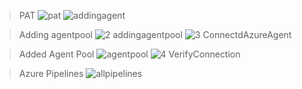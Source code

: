 > PAT
![pat](https://github.com/vsingh55/Git2Azure-Migration-CI-CD/assets/138707342/253131e1-33fa-4d6c-a2d6-7a85ade45db8)
![addingagent](https://github.com/vsingh55/Git2Azure-Migration-CI-CD/assets/138707342/01c7c093-88fe-4186-a5c4-1e08195c63a2)

> Adding agentpool
![2 addingagentpool](https://github.com/vsingh55/Git2Azure-Pipeline-Migration/assets/138707342/d20c28d3-bc27-46f9-b1b4-f7af8abc903c)
![3 ConnectdAzureAgent](https://github.com/vsingh55/Git2Azure-Pipeline-Migration/assets/138707342/1bcb308d-0561-4e43-ac57-31ced035935c)

> Added Agent Pool
![agentpool](https://github.com/vsingh55/Git2Azure-Pipeline-Migration/assets/138707342/cee1f302-bbd5-41ce-9afb-8b1094ec9f40)
![4 VerifyConnection](https://github.com/vsingh55/Git2Azure-Pipeline-Migration/assets/138707342/a50ebffa-21ca-4bb7-a48e-44632981174a)

>Azure Pipelines
![allpipelines](https://github.com/vsingh55/Git2Azure-Migration-CI-CD/assets/138707342/d84ea25e-2848-4043-aa22-5c4ea1c39c29)